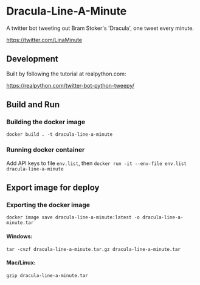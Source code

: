# Dracula-Line-A-Minute
A twitter bot tweeting out Bram Stoker's 'Dracula', one tweet every minute.

https://twitter.com/LinaMinute

## Development
Built by following the tutorial at realpython.com:

https://realpython.com/twitter-bot-python-tweepy/


## Build and Run

### Building the docker image
`docker build . -t dracula-line-a-minute`

### Running docker container
Add API keys to file `env.list`, then
`docker run -it --env-file env.list dracula-line-a-minute`


## Export image for deploy

### Exporting the docker image
`docker image save dracula-line-a-minute:latest -o dracula-line-a-minute.tar`

#### Windows:
`tar -cvzf dracula-line-a-minute.tar.gz dracula-line-a-minute.tar`

#### Mac/Linux:
`gzip dracula-line-a-minute.tar`
